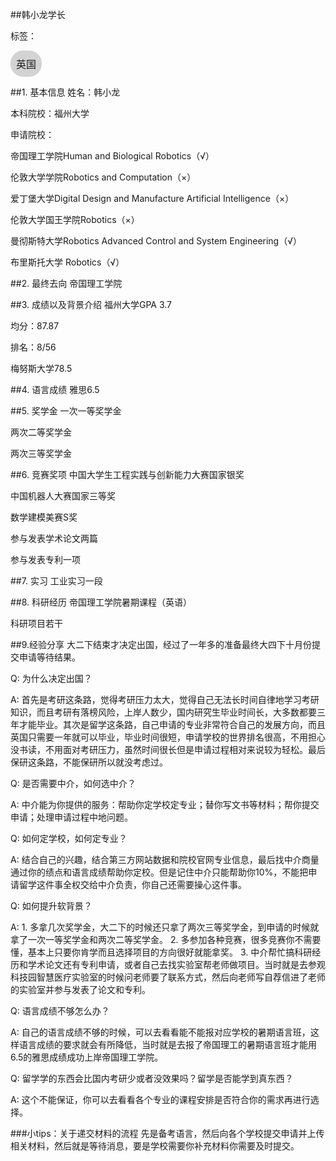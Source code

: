 ##韩小龙学长

标签：
<a href="https://fzu-fly.online/flying/eu/" target="_blank">
  <div class="box">
    <div class="text">英国</div>
  </div>
</a>

<style>
.box {
  display: inline-block;
  border: 1px solid lightgray; /* 边框颜色 */
  padding: 8px;
  border-radius: 20px; /* 弧度大小 */
  background-color: lightgray; /* 默认背景色 */
  transition: background-color 0.3s ease; /* 添加过渡效果 */
}

.box:hover {
  background-color: #7E56C2; /* 鼠标悬停时的背景色 */
}

.text {
  font-size: 16px;
  text-align: center;
}
</style>

<style>
a[style] {
  position: relative;
}

a[style]:hover {
  background-color: purple;
}
</style>

##1.	基本信息
姓名：韩小龙

本科院校：福州大学

申请院校：

帝国理工学院Human and Biological Robotics（√）

伦敦大学学院Robotics and Computation（×）

爱丁堡大学Digital Design and Manufacture Artificial Intelligence（×）

伦敦大学国王学院Robotics（×）

曼彻斯特大学Robotics Advanced Control and System Engineering（√）

布里斯托大学 Robotics（√）

##2.	最终去向
帝国理工学院

##3.	成绩以及背景介绍
福州大学GPA 3.7

均分：87.87

排名：8/56

梅努斯大学78.5

##4.	语言成绩
雅思6.5

##5.	奖学金
一次一等奖学金

两次二等奖学金

两次三等奖学金

##6.	竞赛奖项
中国大学生工程实践与创新能力大赛国家银奖

中国机器人大赛国家三等奖

数学建模美赛S奖

参与发表学术论文两篇

参与发表专利一项

##7.	实习
工业实习一段

##8.	科研经历
帝国理工学院暑期课程（英语）

科研项目若干


##9.经验分享
大二下结束才决定出国，经过了一年多的准备最终大四下十月份提交申请等待结果。

Q: 为什么决定出国？

A: 首先是考研这条路，觉得考研压力太大，觉得自己无法长时间自律地学习考研知识，而且考研有落榜风险，上岸人数少，国内研究生毕业时间长，大多数都要三年才能毕业。其次是留学这条路，自己申请的专业非常符合自己的发展方向，而且英国只需要一年就可以毕业，毕业时间很短，申请学校的世界排名很高，不用担心没书读，不用面对考研压力，虽然时间很长但是申请过程相对来说较为轻松。最后保研这条路，不能保研所以就没考虑过。

Q: 是否需要中介，如何选中介？

A: 中介能为你提供的服务：帮助你定学校定专业；替你写文书等材料；帮你提交申请；处理申请过程中地问题。

Q: 如何定学校，如何定专业？

A: 结合自己的兴趣，结合第三方网站数据和院校官网专业信息，最后找中介商量通过你的绩点和语言成绩帮助你定校。但是记住中介只能帮助你10%，不能把申请留学这件事全权交给中介负责，你自己还需要操心这件事。

Q: 如何提升软背景？

A: 1. 多拿几次奖学金，大二下的时候还只拿了两次三等奖学金，到申请的时候就拿了一次一等奖学金和两次二等奖学金。
2. 多参加各种竞赛，很多竞赛你不需要懂，基本上只要你肯学而且选择项目的方向很好就能拿奖。
3. 中介帮忙搞科研经历和学术论文还有专利申请，或者自己去找实验室帮老师做项目。当时就是去参观科技园智慧医疗实验室的时候问老师要了联系方式，然后向老师写自荐信进了老师的实验室并参与发表了论文和专利。

Q: 语言成绩不够怎么办？

A: 自己的语言成绩不够的时候，可以去看看能不能报对应学校的暑期语言班，这样语言成绩的要求就会有所降低，当时就是去报了帝国理工的暑期语言班才能用6.5的雅思成绩成功上岸帝国理工学院。

Q: 留学学的东西会比国内考研少或者没效果吗？留学是否能学到真东西？

A: 这个不能保证，你可以去看看各个专业的课程安排是否符合你的需求再进行选择。

###小tips：关于递交材料的流程
先是备考语言，然后向各个学校提交申请并上传相关材料，然后就是等待消息，要是学校需要你补充材料你需要及时提交。
